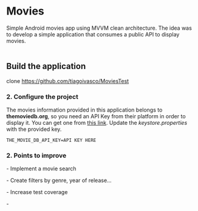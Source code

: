 # Movies
Simple Android movies app using MVVM clean architecture.
The idea was to develop a simple application that consumes a public API to display movies.
<br><br>

## Build the application
clone https://github.com/tiagoivasco/MoviesTest

### 2. Configure the project

The movies information provided in this application belongs to **themoviedb.org**, so you need an API Key from their platform in order to display it. You can get one from [this link](https://developers.themoviedb.org/3/getting-started/introduction).
Update the _keystore.properties_ with the provided key.
```
THE_MOVIE_DB_API_KEY=API KEY HERE
```

### 2. Points to improve
<p>- Implement a movie search <p>
<p>- Create filters by genre, year of release... <p>
<p>- Increase test coverage <p>
<p>- <p>
